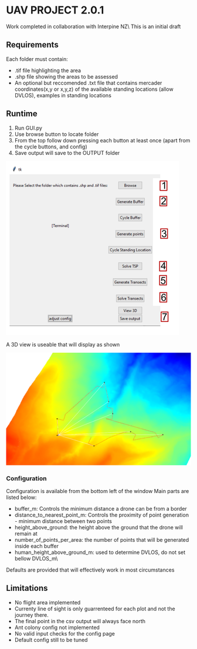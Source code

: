 # UAV PROJECT 2.0.1

Work completed in collaboration with Interpine NZ\\
This is an initial draft

## Requirements

Each folder must contain:

- .tif file highlighting the area
- .shp file showing the areas to be assessed
- An optional but reccomended .txt file that contains mercader coordinates(x,y or x,y,z) of the available standing locations (allow DVLOS), examples in standing locations

## Runtime

1. Run GUI.py
2. Use browse button to locate folder
3. From the top follow down pressing each button at least once (apart from the cycle buttons, and config)
4. Save output will save to the OUTPUT folder

![Instructions](README/Instructions.PNG)

A 3D view is useable that will display as shown

![ThreeDimentionView](README/Vertical_view.PNG)

### Configuration

Configuration is available from the bottom left of the window
Main parts are listed below:

- buffer_m: Controls the minimum distance a drone can be from a border
- distance_to_nearest_point_m: Controls the proximity of point generation - minimum distance between two points
- height_above_ground: the height above the ground that the drone will remain at
- number_of_points_per_area: the number of points that will be generated inside each buffer
- human_height_above_ground_m: used to determine DVLOS, do not set bellow DVLOS_m\\

Defaults are provided that will effectively work in most circumstances

## Limitations

- No flight area implemented
- Currenty line of sight is only guarrenteed for each plot and not the journey there.
- The final point in the csv output will always face north
- Ant colony config not implemented
- No valid input checks for the config page
- Default config still to be tuned
